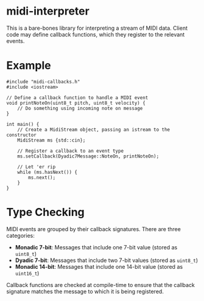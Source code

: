 # midi-interpreter

This is a bare-bones library for interpreting a stream of MIDI data. Client code may define callback functions, which they register to the relevant events.

# Example

```
#include "midi-callbacks.h"
#include <iostream>

// Define a callback function to handle a MIDI event
void printNoteOn(uint8_t pitch, uint8_t velocity) {
    // Do something using incoming note on message
}

int main() {
    // Create a MidiStream object, passing an istream to the constructor
    MidiStream ms {std::cin};

    // Register a callback to an event type
    ms.setCallback(Dyadic7Message::NoteOn, printNoteOn);

    // Let 'er rip
    while (ms.hasNext()) {
        ms.next();
    }
}
```

# Type Checking

MIDI events are grouped by their callback signatures. There are three categories:

* **Monadic 7-bit**: Messages that include one 7-bit value (stored as `uint8_t`)
* **Dyadic 7-bit**: Messages that include two 7-bit values (stored as `uint8_t`)
* **Monadic 14-bit**: Messages that include one 14-bit value (stored as `uint16_t`)

Callback functions are checked at compile-time to ensure that the callback signature matches the message to which it is being registered.
